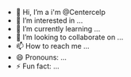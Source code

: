 - 👋 Hi, I’m a i'm @Centercelp
- 👀 I’m interested in ...
- 🌱 I’m currently learning ...
- 💞️ I’m looking to collaborate on ...
- 📫 How to reach me ...
- 😄 Pronouns: ...
- ⚡ Fun fact: ...

<!---
Centercelp/Centercelp is a ✨ special ✨ repository because its `README.md` (this file) appears on your GitHub profile.
You can click the Preview link to take a look at your changes.
--->
